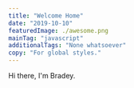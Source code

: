 ```yaml
---
title: "Welcome Home"
date: "2019-10-10"
featuredImage: ./awesome.png
mainTag: "javascript"
additionalTags: "None whatsoever"
copy: "For global styles."
---
```

Hi there, I'm Bradey.
